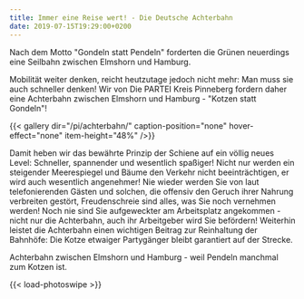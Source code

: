 ```yaml
---
title: Immer eine Reise wert! - Die Deutsche Achterbahn
date: 2019-07-15T19:29:00+0200
---
```


Nach dem Motto "Gondeln statt Pendeln" forderten die Grünen neuerdings eine Seilbahn zwischen Elmshorn und Hamburg.

Mobilität weiter denken, reicht heutzutage jedoch nicht mehr: Man muss sie auch schneller denken!
Wir von Die PARTEI Kreis Pinneberg fordern daher eine Achterbahn zwischen Elmshorn und Hamburg - "Kotzen statt Gondeln"!

{{< gallery dir="/pi/achterbahn/" caption-position="none" hover-effect="none" item-height="48%" />}}

Damit heben wir das bewährte Prinzip der Schiene auf ein völlig neues Level: Schneller, spannender und wesentlich spaßiger!
Nicht nur werden ein steigender Meerespiegel und Bäume den Verkehr nicht beeinträchtigen, er wird auch wesentlich angenehmer!
Nie wieder werden Sie von laut telefonierenden Gästen und solchen, die offensiv den Geruch ihrer Nahrung verbreiten gestört, Freudenschreie sind alles, was Sie noch vernehmen werden!
Noch nie sind Sie aufgeweckter am Arbeitsplatz angekommen - nicht nur die Achterbahn, auch ihr Arbeitgeber wird Sie befördern!
Weiterhin leistet die Achterbahn einen wichtigen Beitrag zur Reinhaltung der Bahnhöfe: Die Kotze etwaiger Partygänger bleibt garantiert auf der Strecke.

Achterbahn zwischen Elmshorn und Hamburg - weil Pendeln manchmal zum Kotzen ist.

{{< load-photoswipe >}}
